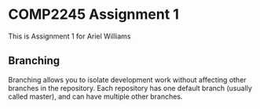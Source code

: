 # COMP2245 Assignment 1 

This is Assignment 1 for Ariel Williams 

## Branching 
Branching allows you to isolate development work without 
affecting other branches in the repository. Each repository 
has one default branch (usually called master), and can have 
multiple other branches.